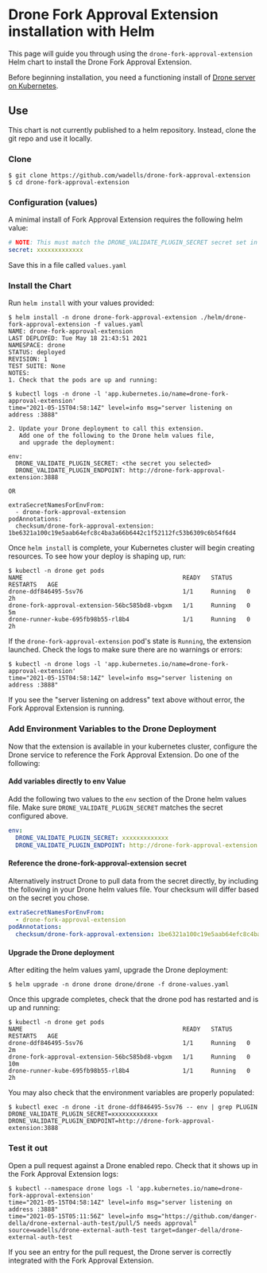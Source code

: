 # Drone Fork Approval Extension installation with Helm

This page will guide you through using the `drone-fork-approval-extension` Helm chart to install the Drone Fork Approval Extension.

Before beginning installation, you need a functioning install of [Drone server on Kubernetes](https://github.com/drone/charts/blob/master/charts/drone/README.md).

## Use

This chart is not currently published to a helm repository. Instead, clone the git repo and use it locally.

### Clone

```
$ git clone https://github.com/wadells/drone-fork-approval-extension
$ cd drone-fork-approval-extension
```

### Configuration (values)

A minimal install of Fork Approval Extension requires the following helm value:

```yaml
# NOTE: This must match the DRONE_VALIDATE_PLUGIN_SECRET secret set in your Drone server configs.
secret: xxxxxxxxxxxxx
```

Save this in a file called `values.yaml`

### Install the Chart

Run `helm install` with your values provided:

```console
$ helm install -n drone drone-fork-approval-extension ./helm/drone-fork-approval-extension -f values.yaml
NAME: drone-fork-approval-extension
LAST DEPLOYED: Tue May 18 21:43:51 2021
NAMESPACE: drone
STATUS: deployed
REVISION: 1
TEST SUITE: None
NOTES:
1. Check that the pods are up and running:

$ kubectl logs -n drone -l 'app.kubernetes.io/name=drone-fork-approval-extension'
time="2021-05-15T04:58:14Z" level=info msg="server listening on address :3888"

2. Update your Drone deployment to call this extension.
   Add one of the following to the Drone helm values file,
   and upgrade the deployment:

env:
  DRONE_VALIDATE_PLUGIN_SECRET: <the secret you selected>
  DRONE_VALIDATE_PLUGIN_ENDPOINT: http://drone-fork-approval-extension:3888

OR

extraSecretNamesForEnvFrom:
  - drone-fork-approval-extension
podAnnotations:
  checksum/drone-fork-approval-extension: 1be6321a100c19e5aab64efc8c4ba3a66b6442c1f52112fc53b6309c6b54f6d4
```

Once `helm install` is complete, your Kubernetes cluster will begin creating resources. To see how your deploy is shaping up, run:

```console
$ kubectl -n drone get pods
NAME                                             READY   STATUS    RESTARTS   AGE
drone-ddf846495-5sv76                            1/1     Running   0          2h
drone-fork-approval-extension-56bc585bd8-vbgxm   1/1     Running   0          5m
drone-runner-kube-695fb98b55-rl8b4               1/1     Running   0          2h
```

If the `drone-fork-approval-extension` pod's state is `Running`, the extension launched.
Check the logs to make sure there are no warnings or errors:

```console
$ kubectl -n drone logs -l 'app.kubernetes.io/name=drone-fork-approval-extension'
time="2021-05-15T04:58:14Z" level=info msg="server listening on address :3888"
```

If you see the "server listening on address" text above without error, the Fork Approval Extension is running.

### Add Environment Variables to the Drone Deployment

Now that the extension is available in your kubernetes cluster, configure the
Drone service to reference the Fork Approval Extension. Do one of the following:

#### Add variables directly to env Value
Add the following two values to the `env` section of the Drone helm values file.
Make sure `DRONE_VALIDATE_PLUGIN_SECRET` matches the secret configured above.

```yaml
env:
  DRONE_VALIDATE_PLUGIN_SECRET: xxxxxxxxxxxxx
  DRONE_VALIDATE_PLUGIN_ENDPOINT: http://drone-fork-approval-extension:3888
```

#### Reference the drone-fork-approval-extension secret

Alternatively instruct Drone to pull data from the secret directly, by
including the following in your Drone helm values file.
Your checksum will differ based on the secret you chose.

```yaml
extraSecretNamesForEnvFrom:
  - drone-fork-approval-extension
podAnnotations:
  checksum/drone-fork-approval-extension: 1be6321a100c19e5aab64efc8c4ba3a66b6442c1f52112fc53b6309c6b54f6d4
```

#### Upgrade the Drone deployment

After editing the helm values yaml, upgrade the Drone deployment:

```console
$ helm upgrade -n drone drone drone/drone -f drone-values.yaml
```

Once this upgrade completes, check that the drone pod has restarted
and is up and running:

```console
$ kubectl -n drone get pods
NAME                                             READY   STATUS    RESTARTS   AGE
drone-ddf846495-5sv76                            1/1     Running   0          2m
drone-fork-approval-extension-56bc585bd8-vbgxm   1/1     Running   0          10m
drone-runner-kube-695fb98b55-rl8b4               1/1     Running   0          2h
```

You may also check that the environment variables are properly populated:

```console
$ kubectl exec -n drone -it drone-ddf846495-5sv76 -- env | grep PLUGIN
DRONE_VALIDATE_PLUGIN_SECRET=xxxxxxxxxxxxx
DRONE_VALIDATE_PLUGIN_ENDPOINT=http://drone-fork-approval-extension:3888
```

### Test it out

Open a pull request against a Drone enabled repo.  Check that it shows up in
the Fork Approval Extension logs:

```console
$ kubectl --namespace drone logs -l 'app.kubernetes.io/name=drone-fork-approval-extension'
time="2021-05-15T04:58:14Z" level=info msg="server listening on address :3888"
time="2021-05-15T05:11:56Z" level=info msg="https://github.com/danger-della/drone-external-auth-test/pull/5 needs approval" source=wadells/drone-external-auth-test target=danger-della/drone-external-auth-test
```

If you see an entry for the pull request, the Drone server is correctly integrated with the Fork Approval Extension.
